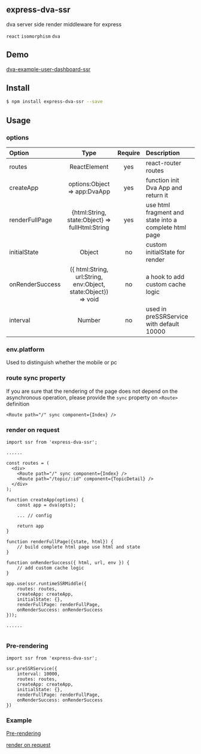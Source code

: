 ## express-dva-ssr

dva server side render middleware for express

`react` `isomorphism` `dva`

## Demo

[dva-example-user-dashboard-ssr](https://github.com/alexayan/dva-example-user-dashboard-ssr)


## Install

``` bash
$ npm install express-dva-ssr --save

```
## Usage

### options

Option | Type | Require | Description
:--- | :---: | :---: | :--- 
routes | ReactElement | yes | react-router routes
createApp | options:Object => app:DvaApp | yes | function init Dva App and return it
renderFullPage | {html:String, state:Object} => fullHtml:String | yes | use html fragment and state into a complete html page
initialState | Object | no | custom initialState for render
onRenderSuccess | ({ html:String, url:String, env:Object, state:Object}) => void | no | a hook to add custom cache logic
interval | Number | no | used in preSSRService with default 10000

### env.platform

Used to distinguish whether the mobile or pc

### route sync property

If you are sure that the rendering of the page does not depend on the asynchronous operation, please provide the `sync` property on `<Route>` definition

`<Route path="/" sync component={Index} />`

### render on request

``` node
import ssr from 'express-dva-ssr';

......

const routes = (
  <div>
  	<Route path="/" sync component={Index} />
    <Route path="/topic/:id" component={TopicDetail} />
  </div>
);

function createApp(options) {
	const app = dva(opts);
	
	... // config
	
	return app
}

function renderFullPage({state, html}) {
	// build complete html page use html and state
}

function onRenderSuccess({ html, url, env }) {
	// add custom cache logic
}

app.use(ssr.runtimeSSRMiddle({
	routes: routes,
	createApp: createApp,
	initialState: {},
	renderFullPage: renderFullPage,
	onRenderSuccess: onRenderSuccess
}));

......


```

### Pre-rendering

```node
import ssr from 'express-dva-ssr';

ssr.preSSRService({
	interval: 10000,
	routes: routes,
	createApp: createApp,
	initialState: {},
	renderFullPage: renderFullPage,
	onRenderSuccess: onRenderSuccess
})

```

### Example

[Pre-rendering](https://readhub.me/)

[render on request](https://readhub.me/topic/2TbaNZPwbxM)



